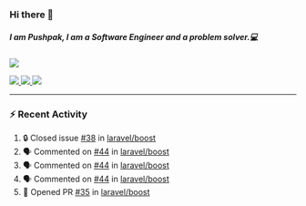 ### Hi there 👋

##### I am Pushpak, I am a Software Engineer and a problem solver.💻

<a href='https://twitter.com/pushpak1300'><a href="https://pushpak1300.me/" target="_blank">
  <img src="https://img.shields.io/badge/website-%23E34F26.svg?&style=for-the-badge" />
</a> 
 
 <a href="https://twitter.com/pushpak1300" target="_blank">
  <img src="https://img.shields.io/badge/twitter-%231DA1F2.svg?&style=for-the-badge&logo=twitter&logoColor=white" />
</a> 

<a href="https://www.linkedin.com/in/pushpak-c-286b17b1/" target="_blank">
  <img src="https://img.shields.io/badge/linkedin-%230077B5.svg?&style=for-the-badge&logo=linkedin&logoColor=white" />
</a> 

<a href="https://dev.to/pushpak1300/" target="_blank">
  <img src="http://img.shields.io/badge/dev.to-gray?style=for-the-badge&logo=dev.to&?logoColor=white?logoWidth=100?label=" />
</a> 


</p>

---

### ⚡ Recent Activity

<!--START_SECTION:activity-->
1. 🔒 Closed issue [#38](https://github.com/laravel/boost/issues/38) in [laravel/boost](https://github.com/laravel/boost)
2. 🗣 Commented on [#44](https://github.com/laravel/boost/issues/44#issuecomment-3184422926) in [laravel/boost](https://github.com/laravel/boost)
3. 🗣 Commented on [#44](https://github.com/laravel/boost/issues/44#issuecomment-3184346732) in [laravel/boost](https://github.com/laravel/boost)
4. 🗣 Commented on [#44](https://github.com/laravel/boost/issues/44#issuecomment-3184329266) in [laravel/boost](https://github.com/laravel/boost)
5. 💪 Opened PR [#35](https://github.com/laravel/boost/pull/35) in [laravel/boost](https://github.com/laravel/boost)
<!--END_SECTION:activity-->
